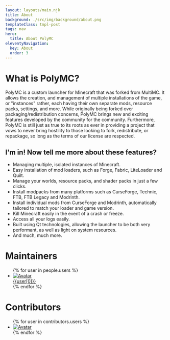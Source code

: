 ```yaml
---
layout: layouts/main.njk
title: About
background: ./src/img/background/about.png
templateClass: tmpl-post
tags: nav
hero:
  title: About PolyMC
eleventyNavigation:
  key: About
  order: 3
---
```

<div class="content">

  # What is PolyMC?
  PolyMC is a custom launcher for Minecraft that was forked from MultiMC. It allows the creation, and management of multiple installations of the game, or "instances" rather, each having their own separate mods, resource packs, settings, and more. While originally being forked over packaging/redistribution concerns, PolyMC brings new and exciting features developed by the community for the community. Furthermore, PolyMC is still just as true to its roots as ever in providing a project that vows to never bring hostility to those looking to fork, redistribute, or repackage, so long as the terms of our license are respected. 

  ## I'm in! Now tell me more about these features?

  - Managing multiple, isolated instances of Minecraft.
  - Easy installation of mod loaders, such as Forge, Fabric, LiteLoader and Quilt.
  - Manage your worlds, resource packs, and shader packs in just a few clicks.
  - Install modpacks from many platforms such as CurseForge, Technic, FTB, FTB Legacy and Modrinth.
  - Install individual mods from CurseForge and Modrinth, automatically tailored to match your loader and game version.
  - Kill Minecraft easily in the event of a crash or freeze.
  - Access all your logs easily.
  - Built using Qt technologies, allowing the launcher to be both very performant, as well as light on system resources.
  - And much, much more.
</div>
<div class="infobox top">

# Maintainers

<ul class="user-list">
  {% for user in people.users %}
  <li class="user-info">
    <a href="{{user[2]}}">
      <img src="{{user[1]}}" alt="Avatar">
      <div class="user-info-overlay">
        <div class="user-name">{{user[0]}}</div>
      </div>
    </a>
  </li>
  {% endfor %}
</ul>
</div>
<div class="content top">

# Contributors

<ul class="user-list">
  {% for user in contributors.users %}
  <li class="user-info user-contrib">
    <a href="{{user[1]}}">
      <img src="{{user[0]}}" alt="Avatar">
    </a>
  </li>
  {% endfor %}
</ul>
</div>